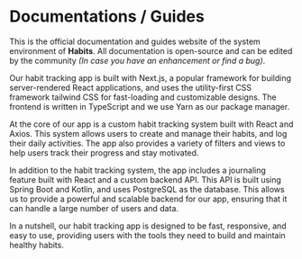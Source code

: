 # Documentations / Guides
This is the official documentation and guides website of the system environment of **Habits**.
All documentation is open-source and can be edited by the community *(In case you have an enhancement or find a bug)*.

Our habit tracking app is built with Next.js, a popular framework for building server-rendered React applications, and uses the utility-first CSS framework tailwind CSS for fast-loading and customizable designs. The frontend is written in TypeScript and we use Yarn as our package manager.

At the core of our app is a custom habit tracking system built with React and Axios. This system allows users to create and manage their habits, and log their daily activities. The app also provides a variety of filters and views to help users track their progress and stay motivated.

In addition to the habit tracking system, the app includes a journaling feature built with React and a custom backend API. This API is built using Spring Boot and Kotlin, and uses PostgreSQL as the database. This allows us to provide a powerful and scalable backend for our app, ensuring that it can handle a large number of users and data.

In a nutshell, our habit tracking app is designed to be fast, responsive, and easy to use, providing users with the tools they need to build and maintain healthy habits.
